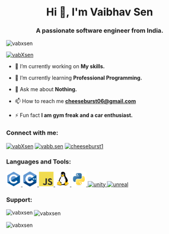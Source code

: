 <h1 align="center">Hi 👋, I'm Vaibhav Sen</h1>
<h3 align="center">A passionate software engineer from India.</h3>

<p align="left"> <img src="https://komarev.com/ghpvc/?username=vabxsen&label=Profile%20views&color=0e75b6&style=flat" alt="vabxsen" /> </p>

<p align="left"> <a href="https://twitter.com/vabXsen" target="blank"><img src="https://img.shields.io/twitter/follow/cheeseburst06?logo=twitter&style=for-the-badge" alt="vabXsen" /></a> </p>

- 🔭 I’m currently working on **My skills.**

- 🌱 I’m currently learning **Professional Programming.**

- 💬 Ask me about **Nothing.**

- 📫 How to reach me **cheeseburst06@gmail.com**

- ⚡ Fun fact **I am gym freak and a car enthusiast.**

<h3 align="left">Connect with me:</h3>
<p align="left">
<a href="https://twitter.com/vabXsen" target="blank"><img align="center" src="https://raw.githubusercontent.com/rahuldkjain/github-profile-readme-generator/master/src/images/icons/Social/twitter.svg" alt="vabXsen" height="30" width="40" /></a>
<a href="https://instagram.com/vabb.sen" target="blank"><img align="center" src="https://raw.githubusercontent.com/rahuldkjain/github-profile-readme-generator/master/src/images/icons/Social/instagram.svg" alt="vabb.sen" height="30" width="40" /></a>
<a href="https://www.behance.net/cheeseburst1" target="blank"><img align="center" src="https://raw.githubusercontent.com/rahuldkjain/github-profile-readme-generator/master/src/images/icons/Social/behance.svg" alt="cheeseburst1" height="30" width="40" /></a>
</p>

<h3 align="left">Languages and Tools:</h3>
<p align="left"> <a href="https://www.cprogramming.com/" target="_blank" rel="noreferrer"> <img src="https://raw.githubusercontent.com/devicons/devicon/master/icons/c/c-original.svg" alt="c" width="40" height="40"/> </a> <a href="https://www.w3schools.com/cpp/" target="_blank" rel="noreferrer"> <img src="https://raw.githubusercontent.com/devicons/devicon/master/icons/cplusplus/cplusplus-original.svg" alt="cplusplus" width="40" height="40"/> </a> <a href="https://developer.mozilla.org/en-US/docs/Web/JavaScript" target="_blank" rel="noreferrer"> <img src="https://raw.githubusercontent.com/devicons/devicon/master/icons/javascript/javascript-original.svg" alt="javascript" width="40" height="40"/> </a> <a href="https://www.linux.org/" target="_blank" rel="noreferrer"> <img src="https://raw.githubusercontent.com/devicons/devicon/master/icons/linux/linux-original.svg" alt="linux" width="40" height="40"/> </a> <a href="https://www.python.org" target="_blank" rel="noreferrer"> <img src="https://raw.githubusercontent.com/devicons/devicon/master/icons/python/python-original.svg" alt="python" width="40" height="40"/> </a> <a href="https://unity.com/" target="_blank" rel="noreferrer"> <img src="https://www.vectorlogo.zone/logos/unity3d/unity3d-icon.svg" alt="unity" width="40" height="40"/> </a> <a href="https://unrealengine.com/" target="_blank" rel="noreferrer"> <img src="https://raw.githubusercontent.com/kenangundogan/fontisto/036b7eca71aab1bef8e6a0518f7329f13ed62f6b/icons/svg/brand/unreal-engine.svg" alt="unreal" width="40" height="40"/> </a> </p>

<h3 align="left">Support:</h3>

<p><img align="left" src="https://github-readme-stats.vercel.app/api/top-langs?username=vabxsen&show_icons=true&locale=en&layout=compact" alt="vabxsen" /></p>


<p>&nbsp;<img align="center" src="https://github-readme-stats.vercel.app/api?username=vabxsen&show_icons=true&locale=en" alt="vabxsen" /></p>

<p><img align="center" src="https://github-readme-streak-stats.herokuapp.com/?user=vabxsen&" alt="vabxsen" /></p>
